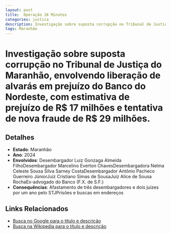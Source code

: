 ```yaml
---
layout: post
title:  Operação 18 Minutos
categories: justica
description: Investigação sobre suposta corrupção no Tribunal de Justiça do Maranhão✧ envolvendo liberação de alvarás em prejuízo do Banco do Nordeste✧ com estimativa de prejuízo de R$ 17 milhões e tentativa de nova fraude de R$ 29 milhões.Desembargador Luiz Gonzaga Almeida FilhoDesembargador Marcelino Everton ChavesDesembargadora Nelma Celeste Sousa Silva Sarney CostaDesembargador Antônio Pacheco Guerreiro JúniorJuiz Cristiano Simas de SousaJuiz Alice de Sousa RochaEx-advogado do Banco (F.X. de S.F.)
tags: Maranhão
---
```


# Investigação sobre suposta corrupção no Tribunal de Justiça do Maranhão, envolvendo liberação de alvarás em prejuízo do Banco do Nordeste, com estimativa de prejuízo de R$ 17 milhões e tentativa de nova fraude de R$ 29 milhões.

## Detalhes
- **Estado**: Maranhão
- **Ano**: 2024
- **Envolvidos**:
Desembargador Luiz Gonzaga Almeida FilhoDesembargador Marcelino Everton ChavesDesembargadora Nelma Celeste Sousa Silva Sarney CostaDesembargador Antônio Pacheco Guerreiro JúniorJuiz Cristiano Simas de SousaJuiz Alice de Sousa RochaEx-advogado do Banco (F.X. de S.F.)
- **Consequências**:
Afastamento de três desembargadores e dois juízes por um ano pelo STJPrisões e buscas em endereços

## Links Relacionados
- [Busca no Google para o título e descrição](https://www.google.com/search?q=Opera%C3%A7%C3%A3o%2018%20Minutos%20Investiga%C3%A7%C3%A3o%20sobre%20suposta%20corrup%C3%A7%C3%A3o%20no%20Tribunal%20de%20Justi%C3%A7a%20do%20Maranh%C3%A3o%2C%20envolvendo%20libera%C3%A7%C3%A3o%20de%20alvar%C3%A1s%20em%20preju%C3%ADzo%20do%20Banco%20do%20Nordeste%2C%20com%20estimativa%20de%20preju%C3%ADzo%20de%20R%24%2017%20milh%C3%B5es%20e%20tentativa%20de%20nova%20fraude%20de%20R%24%2029%20milh%C3%B5es.%20Maranh%C3%A3o)
- [Busca na Wikipedia para o título e descrição](https://en.wikipedia.org/w/index.php?search=Opera%C3%A7%C3%A3o%2018%20Minutos%20Investiga%C3%A7%C3%A3o%20sobre%20suposta%20corrup%C3%A7%C3%A3o%20no%20Tribunal%20de%20Justi%C3%A7a%20do%20Maranh%C3%A3o%2C%20envolvendo%20libera%C3%A7%C3%A3o%20de%20alvar%C3%A1s%20em%20preju%C3%ADzo%20do%20Banco%20do%20Nordeste%2C%20com%20estimativa%20de%20preju%C3%ADzo%20de%20R%24%2017%20milh%C3%B5es%20e%20tentativa%20de%20nova%20fraude%20de%20R%24%2029%20milh%C3%B5es.%20Maranh%C3%A3o)
